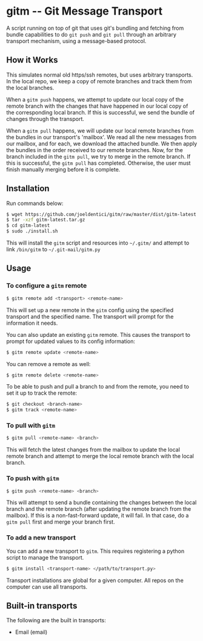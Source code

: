 # gitm -- Git Message Transport
A script running on top of git that uses git's bundling and fetching from bundle capabilities to do `git push` and `git pull` through an arbitrary transport mechanism, using a message-based protocol.

## How it Works
This simulates normal old https/ssh remotes, but uses arbitrary transports. In the local repo, we keep a copy of remote branches and track them from the local branches.

When a `gitm push` happens, we attempt to update our local copy of the remote branch with the changes that have happened in our local copy of the corresponding local branch. If this is successful, we send the bundle of changes through the transport.

When a `gitm pull` happens, we will update our local remote branches from the bundles in our transport's 'mailbox'. We read all the new messages from our mailbox, and for each, we download the attached bundle. We then apply the bundles in the order received to our remote branches. Now, for the branch included in the `gitm pull`, we try to merge in the remote branch. If this is successful, the `gitm pull` has completed. Otherwise, the user must finish manually merging before it is complete.

## Installation
Run commands below:

```sh
$ wget https://github.com/joeldentici/gitm/raw/master/dist/gitm-latest.tar.gz
$ tar -xzf gitm-latest.tar.gz
$ cd gitm-latest
$ sudo ./install.sh
```

This will install the `gitm` script and resources into `~/.gitm/` and attempt to link `/bin/gitm` to `~/.git-mail/gitm.py`

## Usage
### To configure a `gitm` remote

```sh
$ gitm remote add <transport> <remote-name>
```

This will set up a new remote in the `gitm` config using the specified transport and the specified name. The transport will prompt for the information it needs.

You can also update an existing `gitm` remote. This causes the transport to prompt for updated values to its config information:
```sh
$ gitm remote update <remote-name>
```

You can remove a remote as well:
```sh
$ gitm remote delete <remote-name>
```

To be able to push and pull a branch to and from the remote, you need to set it up to track the remote:
```sh
$ git checkout <branch-name>
$ gitm track <remote-name>
```

### To pull with `gitm`

```sh
$ gitm pull <remote-name> <branch>
```

This will fetch the latest changes from the mailbox to update the local remote branch and attempt to merge the local remote branch with the local branch.

### To push with `gitm`

```sh
$ gitm push <remote-name> <branch>
```

This will attempt to send a bundle containing the changes between the local branch and the remote branch (after updating the remote branch from the mailbox). If this is a non-fast-forward update, it will fail. In that case, do a `gitm pull` first and merge your branch first.

### To add a new transport
You can add a new transport to `gitm`. This requires registering a python script to manage the transport.

```sh
$ gitm install <transport-name> </path/to/transport.py>
```

Transport installations are global for a given computer. All repos on the computer can use all transports.

## Built-in transports
The following are the built in transports:

* Email (email)
